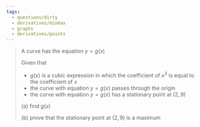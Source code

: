 ```yaml
---
tags:
  - questions/dirty
  - derivatives/minmax
  - graphs
  - derivatives/points
---
```


> A curve has the equation $y = g(x)$
> 
> Given that
> - $g(x)$ is a cubic expression in which the coefficient of $x^{3}$ is equal to the coefficient of $x$
> - the curve with equation $y = g(x)$ passes through the origin
> - the curve with equation $y = g(x)$ has a stationary point at $(2,9)$
> 
> (a) find $g(x)$
> 
> (b) prove that the stationary point at $(2, 9)$ is a maximum

